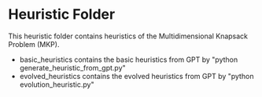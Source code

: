 # Heuristic Folder 
 
This heuristic folder contains heuristics of the Multidimensional Knapsack Problem (MKP). 

- basic_heuristics contains the basic heuristics from GPT by "python generate_heuristic_from_gpt.py"
- evolved_heuristics contains the evolved heuristics from GPT by "python evolution_heuristic.py"
